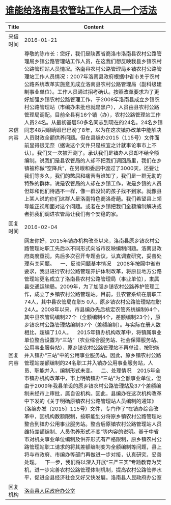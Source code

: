 # [谁能给洛南县农管站工作人员一个活法](http://www.shangluo.gov.cn/zmhd/ldxxxx.jsp?urltype=leadermail.LeaderMailContentUrl&wbtreeid=1112&leadermailid=3478)

| Title |                                                                                                                                                                                                                                                                                                                                                                                                                                                                 Content                                                                                                                                                                                                                                                                                                                                                                                                                                                                 |
|:-----:|-----------------------------------------------------------------------------------------------------------------------------------------------------------------------------------------------------------------------------------------------------------------------------------------------------------------------------------------------------------------------------------------------------------------------------------------------------------------------------------------------------------------------------------------------------------------------------------------------------------------------------------------------------------------------------------------------------------------------------------------------------------------------------------------------------------------------------------------------------------------------------------------------------------------------------------------|
| 来信时间  | 2016-01-21                                                                                                                                                                                                                                                                                                                                                                                                                                                                                                                                                                                                                                                                                                                                                                                                                                                                                                                              |
| 来信内容  | 尊敬的陈市长：您好，我们是陕西省商洛市洛南县农村公路管理局乡镇公路管理站工作人员，在这我们想反映我县乡镇农村公路管理站人员情况。洛南县农村公路管理局乡镇农村公路管理站工作人员情况：2007年洛南县政府根据中省市关于农村公路系统改革实施意见成立洛南县农村公路管理局（副科级建制事业单位）。工作人员通过招考确认。按照改革要求为了更好加强乡镇农村公路管理工作，于2008年洛南县成立乡镇农村公路管理站（市编办未批也就是黑户），人员由县农村公路管理局调配。目前全县有16个镇（办），农村公路管理站工作人员24名。从最初基层50多名同志到现在的24名。24名乡镇同志48只眼睛眼巴巴盼了8年，以为在这次镇办改革中能解决人员财政全额供养问题。但在县编办2015（115号）文件面前显得很无奈（据说这个文件只是权宜之计就事论事市上不认）。我们又一次被开涮了。承认我们是镇办人员却不给全额编制。说我们是县农管局的人却不把我们调回局里，我们在乡镇被称做“空降兵”，在另眼和委屈中渡过了3000天，还要让我们等多久，我们的憋屈和痛苦有谁知了，我们是一群无助的特殊的群体，说是农管局的人却在乡镇工作，说是乡镇的人员但却和他们待遇不一样，像一群没妈的孩子找不到家。就像县上某人说的你们这群人是洛南特色商洛奇葩。我们希望县上领导能正视和面对这个问题。或者在乡镇把我们全额编制解决或者把我们调进农管局让我们有个安稳的家。                                                                                                                                                                                                                                                                                                                    |
| 回复时间  | 2016-02-04                                                                                                                                                                                                                                                                                                                                                                                                                                                                                                                                                                                                                                                                                                                                                                                                                                                                                                                              |
| 回复内容  | 网友你好，2015年镇办机构改革以来，洛南县原乡镇农村公路管理站职工先后以不同形式向省市反映编制问题。洛南县政府高度重视，先后多次召开专题会议，认真调查研究，妥善处理有关问题。    一、反映问题基本情况    2008年按照中省市要求，我县进行农村公路管理养护体制改革，将原县地方公路管理站更名成立了洛南县农村公路管理局（事业单位），隶属县交通运输局。2009年，为了加强乡镇农村公路养护管理工作，成立了乡镇农村公路管理站。目前，县农管系统在册职工74人，其中县农管局在职5 0人，原乡镇农村公路管理站在职24人。2008年以来，市县编办先后核定农管系统编制64个，其中县农管局编制27个（全额编制4个，差额编制23个），原乡镇农村公路管理站编制37个（差额编制）。与实际在册人数相比，超编了10人。    2015年镇办机构改革中，将镇属事业单位整合设置为“三站”（农业综合服务站、社会保障服务站、公用事业服务站），原乡镇农村公路管理站不再单设，按职能并入镇办“三站”中的公用事业服务站。因此，原乡镇农村公路管理站差额编制的24名职工并入镇办公用事业服务站，人员、职能并入，编制形式未变。    二、处理情况    2015年全市镇办机构改革中，市上明确镇办“三站”为全额事业单位，但由于2009年我县单设的原乡镇农村公路管理站及37个差额编制未经市上审批，属自设机构。因此，县编办在这次机构改革中下发的《关于明确原镇农村公路管理站人员编制的通知》(洛编办发〔2015〕115号）文件，专门作了“在镇办综合改革中，因机构数额限制，按职能划分将原乡镇农村公路管理站整合到镇办公用事业服务站。整合后原镇农村公路管理站人员维持差额编制、人员供养形式不变”等内容的说明。基于中省市对机关事业单位编制及供养形式有严格限制，原乡镇农村公路管理站职工请求的将其差额编制变为全额编制等问题，县上将与市政府、市编办等部门再做进一步对接，认真研究，妥善处理。    下一步，我们将以深入开展“三严三实”专题教育为契机，进一步完善农村公路管理体制机制，提高农村公路管养水平，促进全县经济社会又好又快发展。洛南县人民政府办公室 |
| 回复机构  | [洛南县人民政府办公室](../../category/agencies/洛南县人民政府办公室.md)                                                                                                                                                                                                                                                                                                                                                                                                                                                                                                                                                                                                                                                                                                                                                                                                                                                                                     |